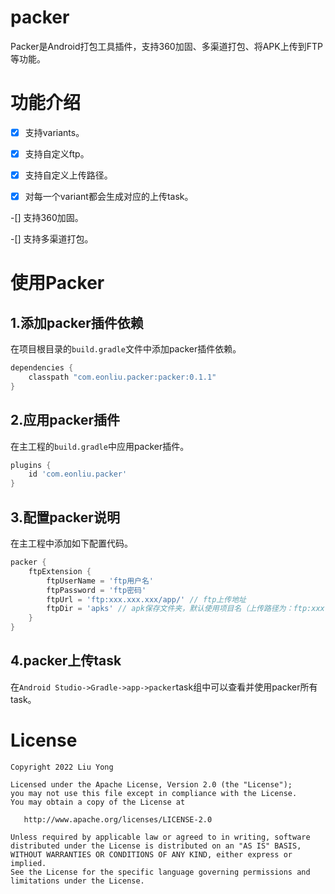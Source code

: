 # packer

Packer是Android打包工具插件，支持360加固、多渠道打包、将APK上传到FTP等功能。

# 功能介绍

- [x] 支持variants。

-[x] 支持自定义ftp。

-[x] 支持自定义上传路径。

-[x] 对每一个variant都会生成对应的上传task。

-[] 支持360加固。

-[] 支持多渠道打包。

# 使用Packer

## 1.添加packer插件依赖

在项目根目录的```build.gradle```文件中添加packer插件依赖。

```groovy
dependencies {
    classpath "com.eonliu.packer:packer:0.1.1"
}
```

## 2.应用packer插件

在主工程的`build.gradle`中应用packer插件。

```groovy
plugins {
    id 'com.eonliu.packer'
}
```

## 3.配置packer说明

在主工程中添加如下配置代码。

```groovy
packer {
    ftpExtension {
        ftpUserName = 'ftp用户名'
        ftpPassword = 'ftp密码'
        ftpUrl = 'ftp:xxx.xxx.xxx/app/' // ftp上传地址
        ftpDir = 'apks' // apk保存文件夹，默认使用项目名（上传路径为：ftp:xxx.xxx.xxx/app/apks)
    }
}
```

## 4.packer上传task

在`Android Studio->Gradle->app->packer`task组中可以查看并使用packer所有task。

# License

```text
Copyright 2022 Liu Yong

Licensed under the Apache License, Version 2.0 (the "License");
you may not use this file except in compliance with the License.
You may obtain a copy of the License at

   http://www.apache.org/licenses/LICENSE-2.0

Unless required by applicable law or agreed to in writing, software
distributed under the License is distributed on an "AS IS" BASIS,
WITHOUT WARRANTIES OR CONDITIONS OF ANY KIND, either express or implied.
See the License for the specific language governing permissions and
limitations under the License.
```
